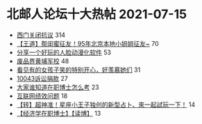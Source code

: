# 北邮人论坛十大热帖 2021-07-15

- [西门关闭抗议](https://bbs.byr.cn/article/Talking/6288731) 314
- [【王道】帮闺蜜征友！95年北京本地小姐姐征友~](https://bbs.byr.cn/article/Friends/1999162) 70
- [分享一个好玩的人脸动漫化软件](https://bbs.byr.cn/article/StudyShare/201213) 53
- [废品界黄埔军校](https://bbs.byr.cn/article/Picture/3294561) 48
- [看见有的女孩子笑的特别开心，好羡慕她们](https://bbs.byr.cn/article/Feeling/3170392) 31
- [10043诉讼捐款](https://bbs.byr.cn/article/GoAbroad/378388) 27
- [大家谁知道在职博士怎么考](https://bbs.byr.cn/article/Economics/12657) 23
- [互联网绩效问题](https://bbs.byr.cn/article/WorkLife/1170519) 18
- [【转】超神准！星座小王子独创的新型占卜、來一起試玩一下！](https://bbs.byr.cn/article/Constellations/326533) 14
- [【经济学在职博士】【读博】](https://bbs.byr.cn/article/AimGraduate/1208879) 13


